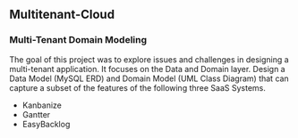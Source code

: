## Multitenant-Cloud

### Multi-Tenant Domain Modeling

The goal of this project was to explore issues and challenges in designing a multi-tenant application.  It focuses on the Data and Domain layer.  Design a Data Model (MySQL ERD) and Domain Model (UML Class Diagram) that can capture a subset of the features of the following three SaaS Systems.

- Kanbanize
- Gantter
- EasyBacklog
